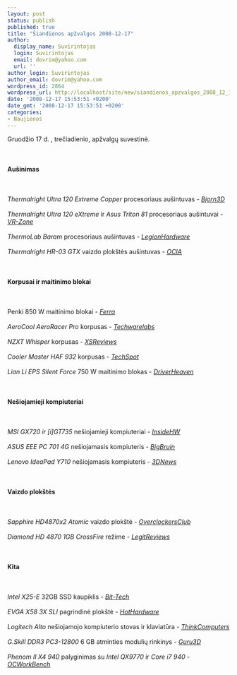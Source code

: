 ```yaml
---
layout: post
status: publish
published: true
title: "Šiandienos apžvalgos 2008-12-17"
author:
  display_name: Suvirintojas
  login: Suvirintojas
  email: dovrim@yahoo.com
  url: ''
author_login: Suvirintojas
author_email: dovrim@yahoo.com
wordpress_id: 2864
wordpress_url: http://localhost/site/new/siandienos_apzvalgos_2008_12_17/
date: '2008-12-17 15:53:51 +0200'
date_gmt: '2008-12-17 15:53:51 +0200'
categories:
- Naujienos
---
```

<p>Gruodžio 17 d. , trečiadienio, apžvalgų suvestinė.<br />
<br><br />
<br><b>Aušinimas</b><br />
<br><br />
<br><i>Thermalright Ultra 120 Extreme Copper</i> procesoriaus aušintuvas - <i><a class="ns" href="http://www.bjorn3d.com/read.php?cID=1435">Bjorn3D</a></i><br />
<br><i>Thermalright Ultra 120 eXtreme</i> ir <i>Asus Triton 81</i> procesoriaus aušintuvai - <i><a class="ns" href="http://vr-zone.com/articles/lga1366-fan-tastic/6237.html?doc=6237">VR-Zone</a></i><br />
<br><i>ThermoLab Baram</i> procesoriaus aušintuvas - <i><a class="ns" href="http://www.legionhardware.com/document.php?id=799">LegionHardware</a></i><br />
<br><i>Thermalright HR-03 GTX</i> vaizdo plokštės aušintuvas - <i><a class="ns" href="http://www.ocia.net/reviews/trhr03gtx/page1.shtml">OCIA</a></i><br />
<br><br />
<br><b>Korpusai ir maitinimo blokai</b><br />
<br><br />
<br>Penki 850 W maitinimo blokai - <i><a class="ns" href="http://www.ferra.ru/online/supply/83321/">Ferra</a></i><br />
<br><i>AeroCool AeroRacer Pro</i> korpusas - <i><a class="ns" href="http://www.techwarelabs.com/reviews/cases/AeroRacer-Pro-Case/">Techwarelabs</a></i><br />
<br><i>NZXT Whisper</i> korpusas - <i><a class="ns" href="http://www.xsreviews.co.uk/reviews/cases/nzxt-whisper/">XSReviews</a></i><br />
<br><i>Cooler Master HAF 932</i> korpusas - <i><a class="ns" href="http://www.techspot.com/review/133-coolermaster-haf-932/">TechSpot</a></i><br />
<br><i>Lian Li EPS Silent Force</i> 750 W maitinimo blokas - <i><a class="ns" href="http://www.driverheaven.net/reviews.php?reviewid=686">DriverHeaven</a></i><br />
<br><br />
<br><b>Nešiojamieji kompiuteriai</b><br />
<br><br />
<br><i>MSI GX720 ir [i]GT735</i> nešiojamieji kompiuteriai - <i><a class="ns" href="http://www.insidehw.com/Reviews/Notebooks/MSI-GX720-and-MSI-GT735.html">InsideHW</a></i><br />
<br><i>ASUS EEE PC 701 4G</i> nešiojamasis kompiuteris - <i><a class="ns" href="http://www.bigbruin.com/2008/asuseeepc_1">BigBruin</a></i><br />
<br><i>Lenovo IdeaPad Y710</i> nešiojamasis kompiuteris - <i><a class="ns" href="http://www.3dnews.ru/mobile/lenovo_ideapad_y710/">3DNews</a></i><br />
<br><br />
<br><b>Vaizdo plokštės</b><br />
<br><br />
<br><i>Sapphire HD4870x2 Atomic</i> vaizdo plokštė - <i><a class="ns" href="http://www.overclockersclub.com/reviews/sapphire_atomic_hd4870x2/">OverclockersClub</a></i><br />
<br><i>Diamond HD 4870 1GB CrossFire</i> režime - <i><a class="ns" href="http://www.legitreviews.com/article/848/1/">LegitReviews</a></i><br />
<br><br />
<br><b>Kita</b><br />
<br><br />
<br><i>Intel X25-E</i> 32GB SSD kaupiklis - <i><a class="ns" href="http://www.bit-tech.net/hardware/2008/12/17/intel-x25-e-32gb-ssd-review/1">Bit-Tech</a></i><br />
<br><i>EVGA X58 3X SLI</i> pagrindinė plokštė - <i><a class="ns" href="http://hothardware.com/Articles/EVGA-X58-3X-SLI-Core-i7-Motherboard/">HotHardware</a></i><br />
<br><i>Logitech Alto</i> nešiojamojo kompiuterio stovas ir klaviatūra - <i><a class="ns" href="http://www.thinkcomputers.org/index.php?x=reviews&amp;id=901">ThinkComputers</a></i><br />
<br><i>G.Skill DDR3 PC3-12800</i> 6 GB atminties modulių rinkinys - <i><a class="ns" href="http://guru3d.com/article/g-skill-ddr3-pc312800-triple-channel-memory-review/">Guru3D</a></i><br />
<br><i>Phenom II X4 940</i> palyginimas su <i>Intel QX9770</i> ir <i>Core i7 940</i> - <i><a class="ns" href="http://my.ocworkbench.com/2008/asrock/ASRock-AOD790G-128M-running-Phenom-II-X4-940-overclocking/Phenom_II_X4-info-1.htm">OCWorkBench</a></i><br />
<br><br />
<br><br />
<br></p>
